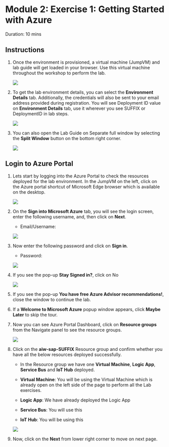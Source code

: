 # Module 2: Exercise 1: Getting Started with Azure 

Duration: 10 mins

## Instructions

1. Once the environment is provisioned, a virtual machine (JumpVM) and lab guide will get loaded in your browser. Use this virtual machine throughout the workshop to perform the lab.

   ![](./media/Environment.png)
   
2. To get the lab environment details, you can select the **Environment Details** tab. Additionally, the credentials will also be sent to your email address provided during registration. You will see Deployment ID value on **Environment Details** tab, use it wherever you see SUFFIX or DeploymentID in lab steps. 

   ![](./media/Environmentdetails.png)
   
3. You can also open the Lab Guide on Separate full window by selecting the **Split Window** button on the bottom right corner.

   ![](./media/Splitwindow.png)

## Login to Azure Portal

1. Lets start by logging into the Azure Portal to check the resources deployed for the lab environment. In the JumpVM on the left, click on the Azure portal shortcut of Microsoft Edge browser which is available on the desktop.

   ![](./media/azureportal.png)

1. On the **Sign into Microsoft Azure** tab, you will see the login screen, enter the following username, and, then click on **Next**.

   * Email/Username: <inject key="AzureAdUserEmail"></inject>

   ![](./media/portalsignin-1.png)

1. Now enter the following password and click on **Sign in**. 

   * Password: <inject key="AzureAdUserPassword"></inject>
   
   ![](./media/portalsignin-2.png)

1. If you see the pop-up **Stay Signed in?**, click on No

   ![](./media/portalsignin-3.png)

1. If you see the pop-up **You have free Azure Advisor recommendations!**, close the window to continue the lab.

1. If a **Welcome to Microsoft Azure** popup window appears, click **Maybe Later** to skip the tour.

1. Now you can see Azure Portal Dashboard, click on **Resource groups** from the Navigate panel to see the resource groups.

   ![](./media/rg.png)

1. Click on the **aiw-sap-SUFFIX** Resource group and confirm whether you have all the below resources deployed successfully.

   * In the Resource group we have one **Virtual Machine**, **Logic App**, **Service Bus** and **IoT Hub** deployed.

   * **Virtual Machine**: You will be using the Virtual Machine which is already open on the left side of the page to perform all the Lab exercises.

   * **Logic App**: We have already deployed the Logic App 

   * **Service Bus**: You will use this
   
   * **IoT Hub**: You will be using this 

   ![](./media/resources.png)

1. Now, click on the **Next** from lower right corner to move on next page.

